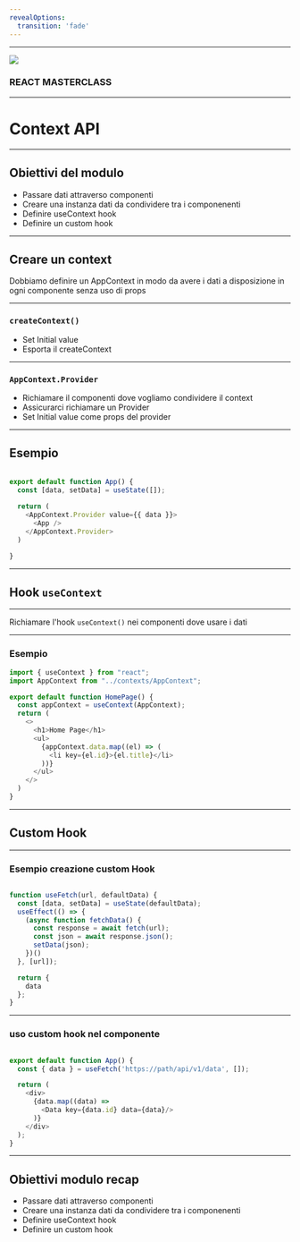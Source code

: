 ```yaml
---
revealOptions:
  transition: 'fade'
---
```


---

<img src="https://aulab.it/img/logo-aulab-horizontal-white.png">
<h3 class="r-fit-text">REACT MASTERCLASS</h3>

---

# Context API

---

## Obiettivi del modulo

* Passare dati attraverso componenti <!-- .element: class="fragment" -->
* Creare una instanza dati da condividere tra i componenenti <!-- .element: class="fragment" -->
* Definire useContext hook <!-- .element: class="fragment" -->
* Definire un custom hook <!-- .element: class="fragment" -->

---

## Creare un context

Dobbiamo definire un AppContext in modo da avere i dati a disposizione in ogni componente senza uso di props 

----

### ``` createContext() ```

* Set Initial value <!-- .element: class="fragment" -->
* Esporta il createContext <!-- .element: class="fragment" -->



----

### ``` AppContext.Provider ```

* Richiamare il componenti dove vogliamo condividere il context <!-- .element: class="fragment" -->
* Assicurarci richiamare un Provider <!-- .element: class="fragment" -->
* Set Initial value come props del provider <!-- .element: class="fragment" -->

----

## Esempio

```js 

export default function App() {
  const [data, setData] = useState([]);
  
  return (
    <AppContext.Provider value={{ data }}>
      <App />
    </AppContext.Provider>
  )

}

```

---

## Hook ``` useContext ```

----

Richiamare l'hook ```useContext()``` nei componenti dove usare i dati 


----

### Esempio 

```js
import { useContext } from "react";
import AppContext from "../contexts/AppContext";

export default function HomePage() {
  const appContext = useContext(AppContext);
  return (
    <>
      <h1>Home Page</h1>
      <ul>
        {appContext.data.map((el) => (
          <li key={el.id}>{el.title}</li>
        ))}
      </ul>
    </>
  )
}

```

---

## Custom Hook

----

### Esempio creazione custom Hook

```js

function useFetch(url, defaultData) {
  const [data, setData] = useState(defaultData);
  useEffect(() => {
    (async function fetchData() {
      const response = await fetch(url);
      const json = await response.json();
      setData(json);
    })()
  }, [url]);

  return {
    data
  };
}

```

----

### uso custom hook nel componente

```js

export default function App() {
  const { data } = useFetch('https://path/api/v1/data', []);

  return (
    <div>
      {data.map((data) => 
        <Data key={data.id} data={data}/>
      )}
    </div>
  );
}

```


---




## Obiettivi modulo recap

* Passare dati attraverso componenti 
* Creare una instanza dati da condividere tra i componenenti
* Definire useContext hook 
* Definire un custom hook